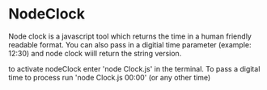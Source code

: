 # NodeClock

Node clock is a javascript tool which returns the time in a human friendly readable format. You can also pass in a digitial time parameter (example: 12:30) and node clock wiill return the string version.

to activate nodeClock enter 'node Clock.js' in the terminal. To pass a digital time to process run 'node Clock.js 00:00' (or any other time)
